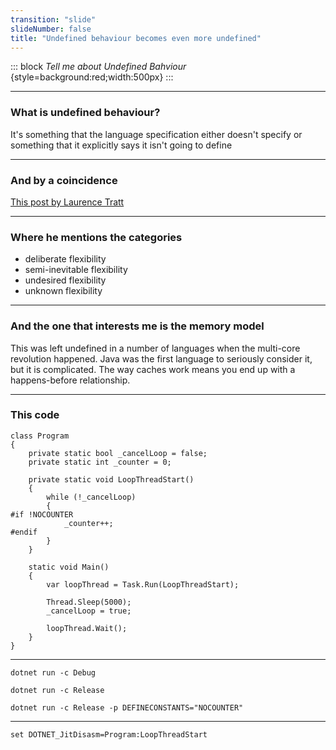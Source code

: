 ```yaml
---
transition: "slide"
slideNumber: false
title: "Undefined behaviour becomes even more undefined"
---
```


::: block
*Tell me about Undefined Bahviour* {style=background:red;width:500px}
:::

---

### What is undefined behaviour?

It's something that the language specification either doesn't specify or something that it explicitly says it isn't going to define

---

### And by a coincidence

[This post by Laurence Tratt](https://tratt.net/laurie/blog/2023/why_arent_programming_language_specifications_comprehensive.html?utm_source=programmingdigest&utm_medium&utm_campaign=1525)

---

### Where he mentions the categories

- deliberate flexibility
- semi-inevitable flexibility
- undesired flexibility
- unknown flexibility

---

### And the one that interests me is the memory model

This was left undefined in a number of languages when the multi-core revolution happened. Java was the first language to seriously consider it, but it is complicated.
The way caches work means you end up with a happens-before relationship.

---

### This code

```
class Program
{
    private static bool _cancelLoop = false;
    private static int _counter = 0;

    private static void LoopThreadStart()
    {
        while (!_cancelLoop)
        {
#if !NOCOUNTER
            _counter++;
#endif
        }
    }

    static void Main()
    {
        var loopThread = Task.Run(LoopThreadStart);

        Thread.Sleep(5000);
        _cancelLoop = true;

        loopThread.Wait();
    }
}
```

---

```
dotnet run -c Debug

dotnet run -c Release

dotnet run -c Release -p DEFINECONSTANTS="NOCOUNTER"

```

---

```
set DOTNET_JitDisasm=Program:LoopThreadStart
```

